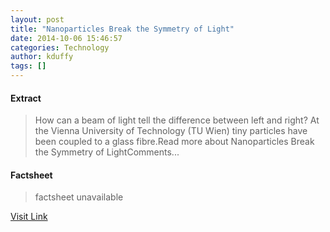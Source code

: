 ```yaml
---
layout: post
title: "Nanoparticles Break the Symmetry of Light"
date: 2014-10-06 15:46:57
categories: Technology
author: kduffy
tags: []
---
```



#### Extract
>How can a beam of light tell the difference between left and right? At the Vienna University of Technology (TU Wien) tiny particles have been coupled to a glass fibre.Read more about Nanoparticles Break the Symmetry of LightComments...

#### Factsheet
>factsheet unavailable

[Visit Link](http://www.pddnet.com/news/2014/10/nanoparticles-break-symmetry-light)



